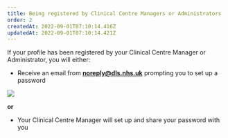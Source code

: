 ```yaml
---
title: Being registered by Clinical Centre Managers or Administrators
order: 2
createdAt: 2022-09-01T07:10:14.416Z
updatedAt: 2022-09-01T07:10:14.421Z
---
```

If your profile has been registered by your Clinical Centre Manager or Administrator, you will either:​

* Receive an email from **noreply@dls.nhs.uk** prompting you to set up a password



![](/img/ad-1-07-Being-registered.jpg)

**or**

* Your Clinical Centre Manager will set up and share your password with you